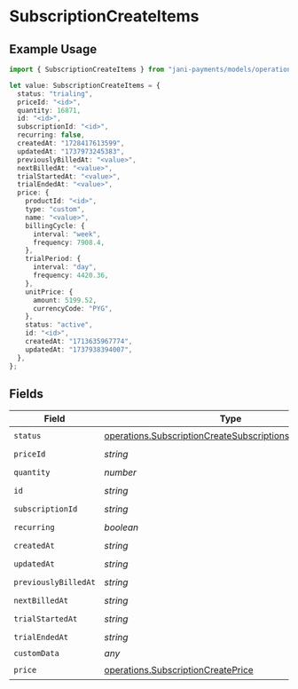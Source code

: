 # SubscriptionCreateItems

## Example Usage

```typescript
import { SubscriptionCreateItems } from "jani-payments/models/operations";

let value: SubscriptionCreateItems = {
  status: "trialing",
  priceId: "<id>",
  quantity: 16871,
  id: "<id>",
  subscriptionId: "<id>",
  recurring: false,
  createdAt: "1728417613599",
  updatedAt: "1737973245383",
  previouslyBilledAt: "<value>",
  nextBilledAt: "<value>",
  trialStartedAt: "<value>",
  trialEndedAt: "<value>",
  price: {
    productId: "<id>",
    type: "custom",
    name: "<value>",
    billingCycle: {
      interval: "week",
      frequency: 7908.4,
    },
    trialPeriod: {
      interval: "day",
      frequency: 4420.36,
    },
    unitPrice: {
      amount: 5199.52,
      currencyCode: "PYG",
    },
    status: "active",
    id: "<id>",
    createdAt: "1713635967774",
    updatedAt: "1737938394007",
  },
};
```

## Fields

| Field                                                                                                                                | Type                                                                                                                                 | Required                                                                                                                             | Description                                                                                                                          |
| ------------------------------------------------------------------------------------------------------------------------------------ | ------------------------------------------------------------------------------------------------------------------------------------ | ------------------------------------------------------------------------------------------------------------------------------------ | ------------------------------------------------------------------------------------------------------------------------------------ |
| `status`                                                                                                                             | [operations.SubscriptionCreateSubscriptionsResponseStatus](../../models/operations/subscriptioncreatesubscriptionsresponsestatus.md) | :heavy_check_mark:                                                                                                                   | N/A                                                                                                                                  |
| `priceId`                                                                                                                            | *string*                                                                                                                             | :heavy_check_mark:                                                                                                                   | N/A                                                                                                                                  |
| `quantity`                                                                                                                           | *number*                                                                                                                             | :heavy_check_mark:                                                                                                                   | N/A                                                                                                                                  |
| `id`                                                                                                                                 | *string*                                                                                                                             | :heavy_check_mark:                                                                                                                   | N/A                                                                                                                                  |
| `subscriptionId`                                                                                                                     | *string*                                                                                                                             | :heavy_check_mark:                                                                                                                   | N/A                                                                                                                                  |
| `recurring`                                                                                                                          | *boolean*                                                                                                                            | :heavy_check_mark:                                                                                                                   | N/A                                                                                                                                  |
| `createdAt`                                                                                                                          | *string*                                                                                                                             | :heavy_check_mark:                                                                                                                   | N/A                                                                                                                                  |
| `updatedAt`                                                                                                                          | *string*                                                                                                                             | :heavy_check_mark:                                                                                                                   | N/A                                                                                                                                  |
| `previouslyBilledAt`                                                                                                                 | *string*                                                                                                                             | :heavy_check_mark:                                                                                                                   | N/A                                                                                                                                  |
| `nextBilledAt`                                                                                                                       | *string*                                                                                                                             | :heavy_check_mark:                                                                                                                   | N/A                                                                                                                                  |
| `trialStartedAt`                                                                                                                     | *string*                                                                                                                             | :heavy_check_mark:                                                                                                                   | N/A                                                                                                                                  |
| `trialEndedAt`                                                                                                                       | *string*                                                                                                                             | :heavy_check_mark:                                                                                                                   | N/A                                                                                                                                  |
| `customData`                                                                                                                         | *any*                                                                                                                                | :heavy_minus_sign:                                                                                                                   | N/A                                                                                                                                  |
| `price`                                                                                                                              | [operations.SubscriptionCreatePrice](../../models/operations/subscriptioncreateprice.md)                                             | :heavy_check_mark:                                                                                                                   | N/A                                                                                                                                  |